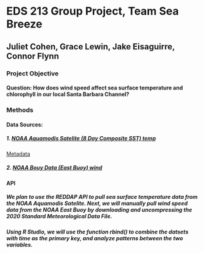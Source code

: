 # EDS 213 Group Project, Team Sea Breeze
## Juliet Cohen, Grace Lewin, Jake Eisaguirre, Connor Flynn
### Project Objective
#### Question: How does wind speed affect sea surface temperature and chlorophyll in our local Santa Barbara Channel?
### Methods
#### Data Sources: 
##### 1. [NOAA Aquamodis Satelite (8 Day Composite SST) temp](https://coastwatch.pfeg.noaa.gov/erddap/griddap/erdMWsstd3day_LonPM180.graph?sst%5B(last)%5D%5B(0.0)%5D%5B(33.1125):(34.9)%5D%5B(-120.6625):(-118.875)%5D&.draw=surface&.vars=longitude%7Clatitude%7Csst&.colorBar=%7C%7C%7C%7C%7C&.bgColor=0xffccccff )
[Metadata](https://coastwatch.pfeg.noaa.gov/erddap/info/erdMWsstd3day_LonPM180/index.html)

##### 2. [NOAA Bouy Data (East Buoy) wind](https://www.ndbc.noaa.gov/station_history.php?station=46053)
#### API
##### We plan to use the REDDAP API to pull sea surface temperature data from the NOAA Aquamodis Satelite. Next, we will manually pull wind speed data from the NOAA East Buoy by downloading and uncompressing the 2020 Standard Meteorological Data File.
##### Using R Studio, we will use the function rbind() to combine the datsets with time as the primary key, and analyze patterns between the two variables.

